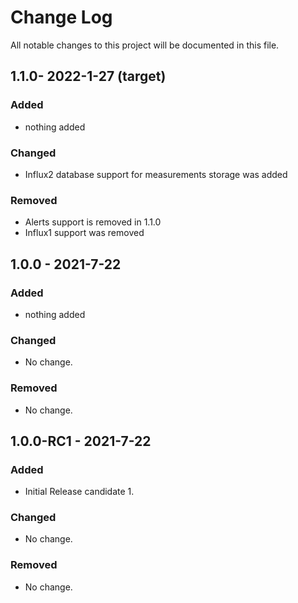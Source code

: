 # Change Log
All notable changes to this project will be documented in this file.
## 1.1.0- 2022-1-27 (target)
### Added
- nothing added

### Changed
- Influx2 database support for measurements storage was added

### Removed
- Alerts support is removed in 1.1.0
- Influx1 support was removed

## 1.0.0 - 2021-7-22 
### Added
- nothing added

### Changed
- No change.

### Removed
- No change.


## 1.0.0-RC1 - 2021-7-22
### Added
- Initial Release candidate 1.

### Changed
- No change.

### Removed
- No change.
